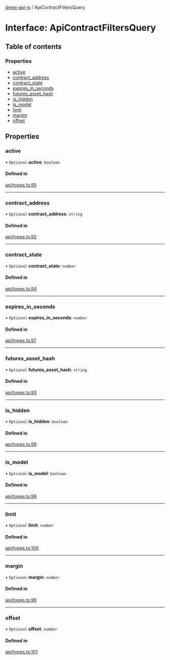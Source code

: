 [dmex-api-js](../README.md) / ApiContractFiltersQuery

# Interface: ApiContractFiltersQuery

## Table of contents

### Properties

- [active](ApiContractFiltersQuery.md#active)
- [contract\_address](ApiContractFiltersQuery.md#contract_address)
- [contract\_state](ApiContractFiltersQuery.md#contract_state)
- [expires\_in\_seconds](ApiContractFiltersQuery.md#expires_in_seconds)
- [futures\_asset\_hash](ApiContractFiltersQuery.md#futures_asset_hash)
- [is\_hidden](ApiContractFiltersQuery.md#is_hidden)
- [is\_model](ApiContractFiltersQuery.md#is_model)
- [limit](ApiContractFiltersQuery.md#limit)
- [margin](ApiContractFiltersQuery.md#margin)
- [offset](ApiContractFiltersQuery.md#offset)

## Properties

### active

• `Optional` **active**: `boolean`

#### Defined in

[api/types.ts:95](https://github.com/dmex-app/node-api-js/blob/9394cf2/src/api/types.ts#L95)

___

### contract\_address

• `Optional` **contract\_address**: `string`

#### Defined in

[api/types.ts:92](https://github.com/dmex-app/node-api-js/blob/9394cf2/src/api/types.ts#L92)

___

### contract\_state

• `Optional` **contract\_state**: `number`

#### Defined in

[api/types.ts:94](https://github.com/dmex-app/node-api-js/blob/9394cf2/src/api/types.ts#L94)

___

### expires\_in\_seconds

• `Optional` **expires\_in\_seconds**: `number`

#### Defined in

[api/types.ts:97](https://github.com/dmex-app/node-api-js/blob/9394cf2/src/api/types.ts#L97)

___

### futures\_asset\_hash

• `Optional` **futures\_asset\_hash**: `string`

#### Defined in

[api/types.ts:93](https://github.com/dmex-app/node-api-js/blob/9394cf2/src/api/types.ts#L93)

___

### is\_hidden

• `Optional` **is\_hidden**: `boolean`

#### Defined in

[api/types.ts:99](https://github.com/dmex-app/node-api-js/blob/9394cf2/src/api/types.ts#L99)

___

### is\_model

• `Optional` **is\_model**: `boolean`

#### Defined in

[api/types.ts:98](https://github.com/dmex-app/node-api-js/blob/9394cf2/src/api/types.ts#L98)

___

### limit

• `Optional` **limit**: `number`

#### Defined in

[api/types.ts:100](https://github.com/dmex-app/node-api-js/blob/9394cf2/src/api/types.ts#L100)

___

### margin

• `Optional` **margin**: `number`

#### Defined in

[api/types.ts:96](https://github.com/dmex-app/node-api-js/blob/9394cf2/src/api/types.ts#L96)

___

### offset

• `Optional` **offset**: `number`

#### Defined in

[api/types.ts:101](https://github.com/dmex-app/node-api-js/blob/9394cf2/src/api/types.ts#L101)
